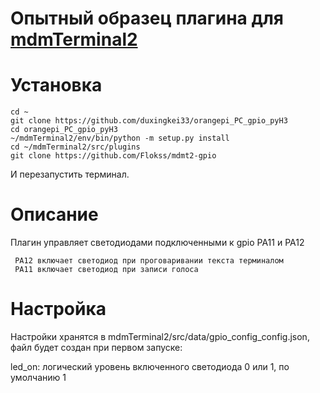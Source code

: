 # Опытный образец плагина для  [mdmTerminal2](https://github.com/Aculeasis/mdmTerminal2)

# Установка
```
cd ~
git clone https://github.com/duxingkei33/orangepi_PC_gpio_pyH3
cd orangepi_PC_gpio_pyH3
~/mdmTerminal2/env/bin/python -m setup.py install
cd ~/mdmTerminal2/src/plugins
git clone https://github.com/Flokss/mdmt2-gpio
```
И перезапустить терминал.
# Описание
Плагин управляет светодиодами подключенными к gpio PA11 и PA12
```
 PA12 включает светодиод при проговаривании текста терминалом
 PA11 включает светодиод при записи голоса
```
# Настройка
Настройки хранятся в mdmTerminal2/src/data/gpio_config_config.json, файл будет создан при первом запуске:

led_on: логический уровень включенного светодиода 0 или 1, по умолчанию 1

